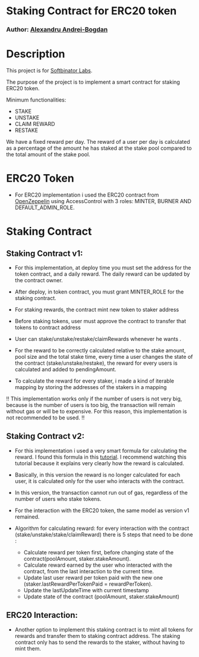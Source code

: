 # Staking Contract for ERC20 token

### Author: [Alexandru Andrei-Bogdan](https://github.com/alexandruandrei06)

# Description

This project is for [Softbinator Labs](https://softbinator.com/softbinator-labs/).

The purpose of the project is to implement a smart contract for staking ERC20 token.

Minimum functionalities:

-   STAKE
-   UNSTAKE
-   CLAIM REWARD
-   RESTAKE

We have a fixed reward per day. The reward of a user per day is calculated as a percentage of the amount he has staked at the stake pool compared to the total amount of the stake pool.

# ERC20 Token

-   For ERC20 implementation i used the ERC20 contract from [OpenZeppelin](https://docs.openzeppelin.com/contracts/4.x/erc20) using AccessControl with 3 roles: MINTER, BURNER AND DEFAULT_ADMIN_ROLE.

# Staking Contract

## Staking Contract v1:

-   For this implementation, at deploy time you must set the address for the token contract, and a daily reward. The daily reward can be updated by the contract owner.

-   After deploy, in token contract, you must grant MINTER_ROLE for the staking contract.

-   For staking rewards, the contract mint new token to staker address

-   Before staking tokens, user must approve the contract to transfer that tokens to contract address

-   User can stake/unstake/restake/claimRewards whenever he wants .

-   For the reward to be correctly calculated relative to the stake amount, pool size and the total stake time, every time a user changes the state of the contract (stake/unstake/restake), the reward for every users is calculated and added to pendingAmount.

-   To calculate the reward for every staker, i made a kind of iterable mapping by storing the addresses of the stakers in a mapping

:bangbang: This implementation works only if the number of users is not very big, because is the number of users is too big, the transaction will remain without gas or will be to expensive. For this reason, this implementation is not recommended to be used. :bangbang:

## Staking Contract v2:

-   For this implementation i used a very smart formula for calculating the reward. I found this formula in this [tutorial](https://www.youtube.com/watch?v=iNZWMj4USUM).
    I recommend watching this tutorial because it explains very clearly how the reward is calculated.

-   Basically, in this version the reward is no longer calculated for each user, it is calculated only for the user who interacts with the contract.

-   In this version, the transaction cannot run out of gas, regardless of the number of users who stake tokens.

-   For the interaction with the ERC20 token, the same model as version v1 remained.

-   Algorithm for calculating reward: for every interaction with the contract (stake/unstake/stake/claimReward) there is 5 steps that need to be done :
    -   Calculate reward per token first, before changing state of the contract(poolAmount, staker.stakeAmount).
    -   Calculate reward earned by the user who interacted with the contract, from the last interaction to the current time.
    -   Update last user reward per token paid with the new one (staker.lastRewardPerTokenPaid = rewardPerToken).
    -   Update the lastUpdateTime with current timestamp
    -   Update state of the contract (poolAmount, staker.stakeAmount)

## ERC20 Interaction:

-   Another option to implement this staking contract is to mint all tokens for rewards and transfer them to staking contract address. The staking contract only has to send the rewards to the staker, without having to mint them.
